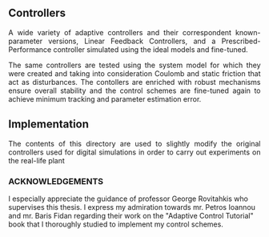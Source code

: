 ## Controllers
<p align=justify> A wide variety of adaptive controllers and their correspondent known-parameter versions, Linear Feedback Controllers, and a Prescribed- Performance controller simulated using the ideal models and fine-tuned. <br> </p>
<p align = justify> The same controllers are tested using the system model for which they were created and taking into consideration Coulomb and static friction that act as disturbances. The contollers are enriched with robust mechanisms ensure overall stability and the control schemes are fine-tuned again to achieve minimum tracking and parameter estimation error. <br> </p>

## Implementation
<p align=justify> The contents of this directory are used to slightly modify the original controllers used for digital simulations in order to carry out experiments on the real-life plant <br> </p?

____________________
### ACKNOWLEDGEMENTS
I especially appreciate the guidance of professor George Rovitahkis who supervises this thesis. I express my admiration towards mr. Petros Ioannou and mr. Baris Fidan regarding their work on the "Adaptive Control Tutorial" book that I thoroughly studied to implement my control schemes. 
